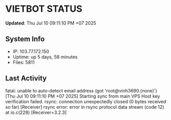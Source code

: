 # VIETBOT STATUS
**Updated**: Thu Jul 10 09:11:10 PM +07 2025

## System Info
- IP: 103.77.172.150
- Uptime: up 5 days, 58 minutes
- Files: 5811

## Last Activity
fatal: unable to auto-detect email address (got 'root@vinh3690.(none)')
[Thu Jul 10 09:11:10 PM +07 2025] Starting sync from main VPS
Host key verification failed.
rsync: connection unexpectedly closed (0 bytes received so far) [Receiver]
rsync error: error in rsync protocol data stream (code 12) at io.c(228) [Receiver=3.2.3]
